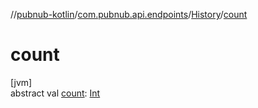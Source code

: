 //[pubnub-kotlin](../../../index.md)/[com.pubnub.api.endpoints](../index.md)/[History](index.md)/[count](count.md)

# count

[jvm]\
abstract val [count](count.md): [Int](https://kotlinlang.org/api/latest/jvm/stdlib/kotlin/-int/index.html)
